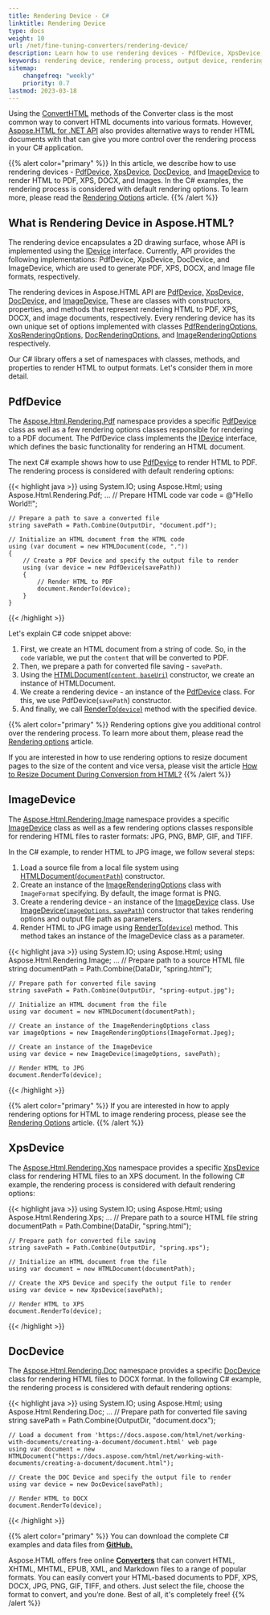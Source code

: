 ```yaml
---
title: Rendering Device - C#
linktitle: Rendering Device
type: docs
weight: 10
url: /net/fine-tuning-converters/rendering-device/
description: Learn how to use rendering devices - PdfDevice, XpsDevice, DocDevice, and ImageDevice to render HTML to PDF, XPS, DOCX, and Images.
keywords: rendering device, rendering process, output device, rendering html, render HTML, PdfDevice, ImageDevice, XpsDevice, DocDevice
sitemap:
    changefreq: "weekly"
    priority: 0.7
lastmod: 2023-03-18
---
```


Using the [ConvertHTML](https://reference.aspose.com/html/net/aspose.html.converters/converter/converthtml/) methods of the Converter class is the most common way to convert HTML documents into various formats. However, [Aspose.HTML for .NET API](https://products.aspose.com/html/net/) also provides alternative ways to render HTML documents with that can give you more control over the rendering process in your C# application.

{{% alert color="primary" %}}
In this article, we describe how to use rendering devices - [PdfDevice,](https://reference.aspose.com/html/net/aspose.html.rendering.pdf/pdfdevice/) [XpsDevice,](https://reference.aspose.com/html/net/aspose.html.rendering.xps/xpsdevice/) [DocDevice,](https://reference.aspose.com/html/net/aspose.html.rendering.doc/pdfdevice/) and [ImageDevice](https://reference.aspose.com/html/net/aspose.html.rendering.image/imagedevice/) to render HTML to PDF, XPS, DOCX, and Images. In the C# examples, the rendering process is considered with default rendering options. To learn more, please read the [Rendering Options](/html/net/fine-tuning-converters/rendering-options/) article.
{{% /alert %}}

## **What is Rendering Device in Aspose.HTML?**

The rendering device encapsulates a 2D drawing surface, whose API is implemented using the [IDevice](https://reference.aspose.com/html/net/aspose.html.rendering/idevice/) interface. Currently, API provides the following implementations: PdfDevice, XpsDevice, DocDevice, and ImageDevice, which are used to generate PDF, XPS, DOCX, and Image file formats, respectively.

The rendering devices in Aspose.HTML API are [PdfDevice,](https://reference.aspose.com/html/net/aspose.html.rendering.pdf/pdfdevice/) [XpsDevice,](https://reference.aspose.com/html/net/aspose.html.rendering.xps/xpsdevice/) [DocDevice,](https://reference.aspose.com/html/net/aspose.html.rendering.doc/pdfdevice/) and [ImageDevice.](https://reference.aspose.com/html/net/aspose.html.rendering.image/imagedevice/) These are classes with constructors, properties, and methods that represent rendering HTML to PDF, XPS, DOCX, and image documents, respectively. <!--In contrast, the output device refers to the target device or medium where the resulting output will be displayed or saved.--> Every rendering device has its own unique set of options implemented with classes [PdfRenderingOptions,](https://reference.aspose.com/html/net/aspose.html.rendering.pdf/pdfrenderingoptions/) [XpsRenderingOptions,](https://reference.aspose.com/html/net/aspose.html.rendering.xps/xpsrenderingoptions/) [DocRenderingOptions,](https://reference.aspose.com/html/net/aspose.html.rendering.doc/docrenderingoptions/) and [ImageRenderingOptions](https://reference.aspose.com/html/net/aspose.html.rendering.image/imagerenderingoptions/) respectively.

Our C# library offers a set of namespaces with classes, methods, and properties to render HTML to output formats. Let's consider them in more detail.

## **PdfDevice**

The [Aspose.Html.Rendering.Pdf](https://reference.aspose.com/html/net/aspose.html.rendering.pdf/) namespace provides a specific [PdfDevice](https://reference.aspose.com/html/net/aspose.html.rendering.pdf/pdfdevice/) class as well as a few rendering options classes responsible for rendering to a PDF document. The PdfDevice class implements the [IDevice](https://reference.aspose.com/html/net/aspose.html.rendering/idevice/) interface, which defines the basic functionality for rendering an HTML document.

The next C# example shows how to use [PdfDevice](https://reference.aspose.com/html/net/aspose.html.rendering.pdf/pdfdevice/) to render HTML to PDF. The rendering process is considered with default rendering options:

{{< highlight java >}}
using System.IO;
using Aspose.Html;
using Aspose.Html.Rendering.Pdf;
...
	// Prepare HTML code
    var code = @"<span>Hello World!!</span>";

    // Prepare a path to save a converted file 
    string savePath = Path.Combine(OutputDir, "document.pdf");

    // Initialize an HTML document from the HTML code
    using (var document = new HTMLDocument(code, "."))
    {
        // Create a PDF Device and specify the output file to render
        using (var device = new PdfDevice(savePath))
        {
            // Render HTML to PDF
            document.RenderTo(device);
        }
    }
{{< /highlight >}}

Let's explain C# code snippet above:

1. First, we create an HTML document from a string of code. So, in the `code` variable, we put the `content` that will be converted to PDF.
1. Then, we prepare a path for converted file saving - `savePath`.
1. Using the [HTMLDocument(`content`, `baseUri`)](https://reference.aspose.com/html/net/aspose.html/htmldocument/htmldocument/#constructor_14) constructor, we create an instance of HTMLDocument.
1. We create a rendering device - an instance of the [PdfDevice](https://reference.aspose.com/html/net/aspose.html.rendering.pdf/pdfdevice/) class. For this, we use PdfDevice(`savePath`) constructor.
1. And finally, we call [RenderTo(`device`)](https://reference.aspose.com/html/net/aspose.html/htmldocument/renderto/) method with the specified device.

{{% alert color="primary" %}}
Rendering options give you additional control over the rendering process. To learn more about them, please read the [Rendering options](/html/net/fine-tuning-converters/rendering-options/) article.

If you are interested in how to use rendering options to resize document pages to the size of the content and vice versa, please visit the article [How to Resize Document During Conversion from HTML?](/html/net/resize-document/)
{{% /alert %}}

## **ImageDevice**

The [Aspose.Html.Rendering.Image](https://reference.aspose.com/html/net/aspose.html.rendering.image/) namespace provides a specific [ImageDevice](https://reference.aspose.com/html/net/aspose.html.rendering.image/imagedevice/) class as well as a few rendering options classes responsible for rendering HTML files to raster formats: JPG, PNG, BMP, GIF, and TIFF.

In the С# example, to render HTML to JPG image, we follow several steps:
1. Load a source file from a local file system using [HTMLDocument(`documentPath`)]() constructor.
1. Create an instance of the [ImageRenderingOptions](https://reference.aspose.com/html/net/aspose.html.rendering.image/imagerenderingoptions/) class with `ImageFormat` specifying. By default, the image format is PNG.
1. Create a rendering device - an instance of the [ImageDevice](https://reference.aspose.com/html/net/aspose.html.rendering.image/imagedevice/) class. Use [ImageDevice(`imageOptions`, `savePath`)](https://reference.aspose.com/html/net/aspose.html.rendering.image/imagedevice/imagedevice/#constructor_3) constructor that takes rendering options and output file path as parameters.
1. Render HTML to JPG image using [RenderTo(`device`)](https://reference.aspose.com/html/net/aspose.html/htmldocument/renderto/) method. This method takes an instance of the ImageDevice class as a parameter.

{{< highlight java >}}
using System.IO;
using Aspose.Html;
using Aspose.Html.Rendering.Image;
...
    // Prepare path to a source HTML file
    string documentPath = Path.Combine(DataDir, "spring.html");

    // Prepare path for converted file saving 
    string savePath = Path.Combine(OutputDir, "spring-output.jpg");

    // Initialize an HTML document from the file
    using var document = new HTMLDocument(documentPath);

    // Create an instance of the ImageRenderingOptions class
    var imageOptions = new ImageRenderingOptions(ImageFormat.Jpeg);

    // Create an instance of the ImageDevice 
    using var device = new ImageDevice(imageOptions, savePath);

    // Render HTML to JPG
    document.RenderTo(device);
{{< /highlight >}}

{{% alert color="primary" %}}
If you are interested in how to apply rendering options for HTML to image rendering process, please see the [Rendering Options](/html/net/fine-tuning-converters/rendering-options/) article.
{{% /alert %}} 

## **XpsDevice**

The [Aspose.Html.Rendering.Xps](https://reference.aspose.com/html/net/aspose.html.rendering.xps/) namespace provides a specific [XpsDevice](https://reference.aspose.com/html/net/aspose.html.rendering.xps/xpsdevice/) class for rendering HTML files to an XPS document. In the following C# example, the rendering process is considered with default rendering options:

{{< highlight java >}}
using System.IO;
using Aspose.Html;
using Aspose.Html.Rendering.Xps;
...
    // Prepare path to a source HTML file
    string documentPath = Path.Combine(DataDir, "spring.html");

    // Prepare path for converted file saving 
    string savePath = Path.Combine(OutputDir, "spring.xps");

    // Initialize an HTML document from the file
    using var document = new HTMLDocument(documentPath);    

    // Create the XPS Device and specify the output file to render
    using var device = new XpsDevice(savePath);

    // Render HTML to XPS
    document.RenderTo(device);
{{< /highlight >}}

## **DocDevice**

The [Aspose.Html.Rendering.Doc](https://reference.aspose.com/html/net/aspose.html.rendering.doc/) namespace provides a specific [DocDevice](https://reference.aspose.com/html/net/aspose.html.rendering.doc/docdevice/) class for rendering HTML files to DOCX format. In the following C# example, the rendering process is considered with default rendering options:

{{< highlight java >}}
using System.IO;
using Aspose.Html;
using Aspose.Html.Rendering.Doc;
...
    // Prepare path for converted file saving 
    string savePath = Path.Combine(OutputDir, "document.docx");

    // Load a document from 'https://docs.aspose.com/html/net/working-with-documents/creating-a-document/document.html' web page
    using var document = new HTMLDocument("https://docs.aspose.com/html/net/working-with-documents/creating-a-document/document.html");    

    // Create the DOC Device and specify the output file to render
    using var device = new DocDevice(savePath);

    // Render HTML to DOCX
    document.RenderTo(device);
{{< /highlight >}}

{{% alert color="primary" %}}
You can download the complete C# examples and data files from [**GitHub.**](https://github.com/aspose-html/Aspose.HTML-Documentation/tree/main/content/tests-net)

Aspose.HTML offers free online [**Converters**](https://products.aspose.app/html/conversion) that can convert HTML, XHTML, MHTML, EPUB, XML, and Markdown files to a range of popular formats. You can easily convert your HTML-based documents to PDF, XPS, DOCX, JPG, PNG, GIF, TIFF, and others. Just select the file, choose the format to convert, and you’re done. Best of all, it's completely free!
{{% /alert %}} 